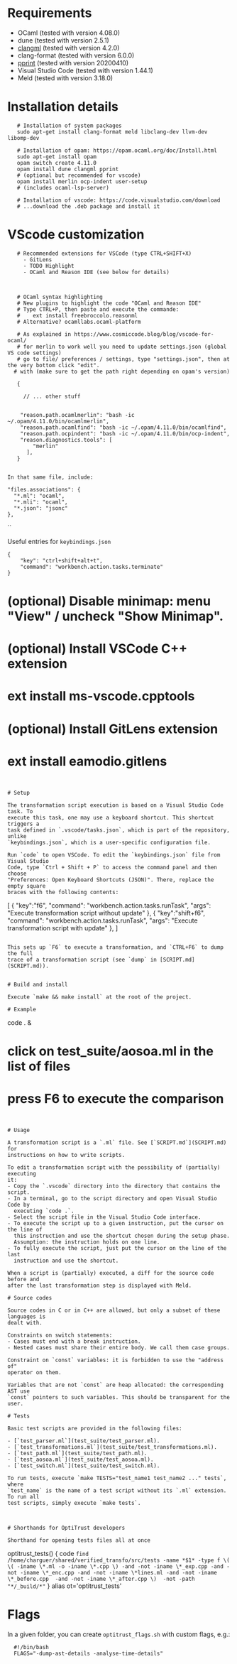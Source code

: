 # Requirements

- OCaml (tested with version 4.08.0)
- dune (tested with version 2.5.1)
- [clangml](https://gitlab.inria.fr/tmartine/clangml) (tested with version
  4.2.0)
- clang-format (tested with version 6.0.0)
- [pprint](https://github.com/fpottier/pprint) (tested with version 20200410)
- Visual Studio Code (tested with version 1.44.1)
- Meld (tested with version 3.18.0)

# Installation details

```
   # Installation of system packages
   sudo apt-get install clang-format meld libclang-dev llvm-dev libomp-dev

   # Installation of opam: https://opam.ocaml.org/doc/Install.html
   sudo apt-get install opam
   opam switch create 4.11.0
   opam install dune clangml pprint
   # (optional but recommended for vscode)
   opam install merlin ocp-indent user-setup
   # (includes ocaml-lsp-server)

   # Installation of vscode: https://code.visualstudio.com/download
   # ...download the .deb package and install it
```

# VScode customization

```
   # Recommended extensions for VSCode (type CTRL+SHIFT+X)
     - GitLens
     - TODO Highlight
     - OCaml and Reason IDE (see below for details)



   # OCaml syntax highlighting
   # New plugins to highlight the code "OCaml and Reason IDE"
   # Type CTRL+P, then paste and execute the commande:
   #    ext install freebroccolo.reasonml
   # Alternative? ocamllabs.ocaml-platform

   # As explained in https://www.cosmiccode.blog/blog/vscode-for-ocaml/
   # for merlin to work well you need to update settings.json (global VS code settings)
   # go to file/ preferences / settings, type "settings.json", then at the very bottom click "edit".
  # with (make sure to get the path right depending on opam's version)
```
       {

         // ... other stuff


        "reason.path.ocamlmerlin": "bash -ic ~/.opam/4.11.0/bin/ocamlmerlin",
        "reason.path.ocamlfind": "bash -ic ~/.opam/4.11.0/bin/ocamlfind",
        "reason.path.ocpindent": "bash -ic ~/.opam/4.11.0/bin/ocp-indent",
        "reason.diagnostics.tools": [
            "merlin"
          ],
       }
```

In that same file, include:
```
    "files.associations": {
      "*.ml": "ocaml",
      "*.mli": "ocaml",
      "*.json": "jsonc"
	},
``

Useful entries for `keybindings.json`
```
{
    "key": "ctrl+shift+alt+t",
    "command": "workbench.action.tasks.terminate"
}
```

   #
   # (optional) Disable minimap: menu "View" / uncheck "Show Minimap".

   # (optional) Install VSCode C++ extension
   #     ext install ms-vscode.cpptools
   #
   # (optional) Install GitLens extension
   #     ext install eamodio.gitlens
```


# Setup

The transformation script execution is based on a Visual Studio Code task. To
execute this task, one may use a keyboard shortcut. This shortcut triggers a
task defined in `.vscode/tasks.json`, which is part of the repository, unlike
`keybindings.json`, which is a user-specific configuration file.

Run `code` to open VSCode. To edit the `keybindings.json` file from Visual Studio
Code, type `Ctrl + Shift + P` to access the command panel and then choose
"Preferences: Open Keyboard Shortcuts (JSON)". There, replace the empty square
braces with the following contents:

```
[
  {
    "key":"f6",
    "command": "workbench.action.tasks.runTask",
    "args": "Execute transformation script without update"
  },
  {
    "key":"shift+f6",
    "command": "workbench.action.tasks.runTask",
    "args": "Execute transformation script with update"
  },
]
```

This sets up `F6` to execute a transformation, and `CTRL+F6` to dump the full
trace of a transformation script (see `dump` in [SCRIPT.md](SCRIPT.md)).


# Build and install

Execute `make && make install` at the root of the project.

# Example

```
  code . &
  # click on test_suite/aosoa.ml in the list of files
  # press F6 to execute the comparison
```


# Usage

A transformation script is a `.ml` file. See [`SCRIPT.md`](SCRIPT.md) for
instructions on how to write scripts.

To edit a transformation script with the possibility of (partially) executing
it:
- Copy the `.vscode` directory into the directory that contains the script.
- In a terminal, go to the script directory and open Visual Studio Code by
  executing `code .`.
- Select the script file in the Visual Studio Code interface.
- To execute the script up to a given instruction, put the cursor on the line of
  this instruction and use the shortcut chosen during the setup phase.
  Assumption: the instruction holds on one line.
- To fully execute the script, just put the cursor on the line of the last
  instruction and use the shortcut.

When a script is (partially) executed, a diff for the source code before and
after the last transformation step is displayed with Meld.

# Source codes

Source codes in C or in C++ are allowed, but only a subset of these languages is
dealt with.

Constraints on switch statements:
- Cases must end with a break instruction.
- Nested cases must share their entire body. We call them case groups.

Constraint on `const` variables: it is forbidden to use the "address of"
operator on them.

Variables that are not `const` are heap allocated: the corresponding AST use
`const` pointers to such variables. This should be transparent for the user.

# Tests

Basic test scripts are provided in the following files:

- [`test_parser.ml`](test_suite/test_parser.ml).
- [`test_transformations.ml`](test_suite/test_transformations.ml).
- [`test_path.ml`](test_suite/test_path.ml).
- [`test_aosoa.ml`](test_suite/test_aosoa.ml).
- [`test_switch.ml`](test_suite/test_switch.ml).

To run tests, execute `make TESTS="test_name1 test_name2 ..." tests`, where
`test_name` is the name of a test script without its `.ml` extension. To run all
test scripts, simply execute `make tests`.



# Shorthands for OptiTrust developers

Shorthand for opening tests files all at once

```
optitrust_tests() {
  code `find /home/charguer/shared/verified_transfo/src/tests -name *$1* -type f \( \( -iname \*.ml -o -iname \*.cpp \) -and -not -iname \*_exp.cpp -and -not -iname \*_enc.cpp -and -not -iname \*lines.ml -and -not -iname \*_before.cpp  -and -not -iname \*_after.cpp \)  -not -path "*/_build/*"`
}
alias ot='optitrust_tests'


# Flags

In a given folder, you can create `optitrust_flags.sh` with custom flags, e.g.:

```
  #!/bin/bash
  FLAGS="-dump-ast-details -analyse-time-details"
```

